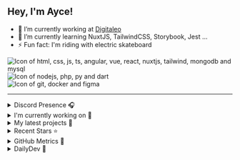 ## Hey, I'm Ayce!

- 🔭 I’m currently working at <a href="https://www.digitaleo.com/">Digitaleo</a>
- 🌱 I’m currently learning NuxtJS, TailwindCSS, Storybook, Jest ...
- ⚡ Fun fact: I'm riding with electric skateboard

<div>
  <img src="https://skillicons.dev/icons?i=html,css,js,ts,angular,vue,react,nuxtjs,tailwind,mongodb,mysql" alt="Icon of html, css, js, ts, angular, vue, react, nuxtjs, tailwind, mongodb and mysql">
</div>
<div>
  <img src="https://skillicons.dev/icons?i=nodejs,php,py,dart" alt="Icon of nodejs, php, py and dart">
</div>
<div>
  <img src="https://skillicons.dev/icons?i=git,docker,figma" alt="Icon of git, docker and figma">
</div>


<hr>

<details>
  <summary>Discord Presence 🎧️</summary>
  
  [![Discord Presence](https://lanyard.cnrad.dev/api/538785123987095556)](https://discord.com/users/538785123987095556)
</details>

<details>
  <summary>I'm currently working on 👷</summary>
  

- [Ayce45/gitlab-history](https://github.com/Ayce45/gitlab-history) - Recreate my GitLab activity chart in Github (2 months ago)
- [Ayce45/bug-free-octo-fortnight](https://github.com/Ayce45/bug-free-octo-fortnight) - Clean dom render with vanillaJS (3 months ago)
- [Ayce45/taiwan-the-lucky-land](https://github.com/Ayce45/taiwan-the-lucky-land) - Nuxt full-stack app for taiwan the lucky land (4 months ago)
- [Ayce45/skills-resolve-merge-conflicts](https://github.com/Ayce45/skills-resolve-merge-conflicts) - Learn why conflicts happen and how to resolve them. (6 months ago)
- [Ayce45/gmail-pop3-auto-refresh](https://github.com/Ayce45/gmail-pop3-auto-refresh) - Chrome/Firefox extension to refresh unlimited POP3 email accounts of Gmail with a frequency of one minute for free. (7 months ago)
</details>

<details>
  <summary>My latest projects 🌱</summary>
  

- [Ayce45/mustache-inline-javascript-typescript-highlighter](https://github.com/Ayce45/mustache-inline-javascript-typescript-highlighter) - Syntax highlighting for Mustache inside JavaScript/TypeScript strings
- [Ayce45/bug-free-octo-fortnight](https://github.com/Ayce45/bug-free-octo-fortnight) - Clean dom render with vanillaJS
- [Ayce45/skill-setup-nuxt-base](https://github.com/Ayce45/skill-setup-nuxt-base) - The base image for the Nuxt
- [Ayce45/taiwan-the-lucky-land](https://github.com/Ayce45/taiwan-the-lucky-land) - Nuxt full-stack app for taiwan the lucky land
- [Ayce45/skills-resolve-merge-conflicts](https://github.com/Ayce45/skills-resolve-merge-conflicts) - Learn why conflicts happen and how to resolve them.
</details>

<details>
  <summary>Recent Stars ⭐</summary>
  

- [BriacDelaigue/shadcn-icon-picker](https://github.com/BriacDelaigue/shadcn-icon-picker) - An icon picker component for Vue featuring Lucide icons and shadcn/ui. Supports search, infinite scrolling and popovers. (1 day ago)
- [Gilux/wsfr2025-test-project](https://github.com/Gilux/wsfr2025-test-project) - Monorepo - Docs and Starters - Test Project for WSFR National Finals 2025 (1 week ago)
- [victorneuret/dailydrive](https://github.com/victorneuret/dailydrive) - Program to remove podcast from spotify daily drive playlist (7 months ago)
- [bamatar/unlinkedin](https://github.com/bamatar/unlinkedin) - One-click removal of LinkedIn connections (8 months ago)
- [KonradIT/goprowifihack](https://github.com/KonradIT/goprowifihack) - Unofficial GoPro WiFi API Documentation - HTTP GET requests for commands, status, livestreaming and media query. (2 years ago)
</details>

<details>
  <summary>GitHub Metrics 🌊</summary>
  
  <img align="center" src="/github-metrics.svg" alt="Metrics" width="400">
</details>

<details>
  <summary>DailyDev 📖</summary>
  
  <a href="https://app.daily.dev/ayce"><img src="https://api.daily.dev/devcards/v2/Kl4kv3BRMUjSY4Y3a5Tkq.png?type=default&r=cl3" width="356" alt="Evan JUGE's Dev Card"/></a>
</details>

